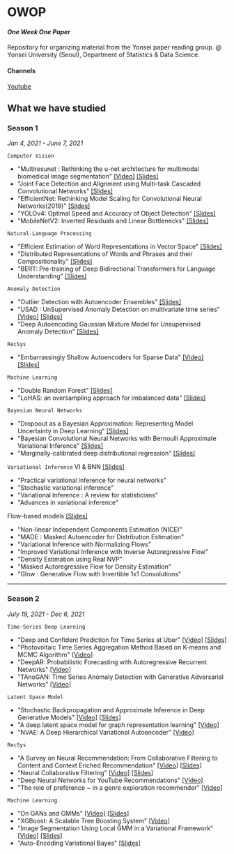 # OWOP
#### *One Week One Paper* <br>
Repository for organizing material from the Yonsei paper reading group. @ Yonsei University (Seoul), Department of Statistics & Data Science.

#### Channels
[Youtube](https://www.youtube.com/channel/UCg7qqlsEjz0jKc91UIlwk6w/featured)

## What we have studied
### Season 1
*Jan 4, 2021 - June 7, 2021*

<code>Computer Vision</code>
- "Multiresunet : Rethinking the u-net architecture for multimodal biomedical image segmentation" [[Video]](https://www.youtube.com/watch?v=v6vV505z4Pk) [[Slides]](https://github.com/rbill109/SideProject/blob/main/OWOP/Slides/MultiResUnet.pdf)
- "Joint Face Detection and Alignment using Multi-task Cascaded Convolutional Networks" [[Slides]](https://github.com/rbill109/SideProject/blob/main/OWOP/Slides/MTCNN.pdf)
- "EfficientNet: Rethinking Model Scaling for Convolutional Neural Networks(2019)" [[Slides]](https://github.com/rbill109/SideProject/blob/main/OWOP/Slides/EfficientNet.pdf)
- "YOLOv4: Optimal Speed and Accuracy of Object Detection" [[Slides]](https://github.com/rbill109/SideProject/blob/main/OWOP/Slides/YOLOv4.pdf)
- "MobileNetV2: Inverted Residuals and Linear Bottlenecks" [[Slides]]()

<code>Natural-Language Processing</code>
- "Efficient Estimation of Word Representations in Vector Space" [[Slides]](https://github.com/rbill109/SideProject/blob/main/OWOP/Slides/word2vec.pdf)
- "Distributed Representations of Words and Phrases and their Compositionality" [[Slides]](https://github.com/rbill109/SideProject/blob/main/OWOP/Slides/word2vec.pdf)
- "BERT: Pre-training of Deep Bidirectional Transformers for Language Understanding" [[Slides]](https://github.com/rbill109/SideProject/blob/main/OWOP/Slides/BERT.pdf)

<code>Anomaly Detection</code>
- "Outlier Detection with Autoencoder Ensembles" [[Slides]](https://github.com/rbill109/SideProject/blob/main/OWOP/Slides/owop%20(outlier%20detection%20with%20autoencoder%20ensembles)%20(1).pdf)
- "USAD : UnSupervised Anomaly Detection on multivariate time series" [[Video]](https://www.youtube.com/watch?v=LuwSlx5rzis) [[Slides]](https://github.com/rbill109/SideProject/blob/main/OWOP/Slides/USAD.pdf)
- "Deep Autoencoding Gaussian Mixture Model for Unsupervised Anomaly Detection" [[Slides]](https://github.com/rbill109/SideProject/blob/main/OWOP/Slides/DAGMM.pdf)

<code>RecSys</code>
- "Embarrassingly Shallow Autoencoders for Sparse Data" [[Video]](https://www.youtube.com/watch?v=BzPoh8yfVbQ) [[Slides]](https://github.com/rbill109/SideProject/blob/main/OWOP/Slides/Embarrassingly_Shallow_Autoencoders_for_Sparse_Data.pdf)

<code>Machine Learning</code>
- "Double Random Forest" [[Slides]](https://github.com/rbill109/SideProject/blob/main/OWOP/Slides/Double%20Random%20Forest_%20LoHAS%200206%20%EB%82%A8%EC%8A%B9%EC%A7%80.pdf)
- "LoHAS: an oversampling approach for imbalanced data" [[Slides]](https://github.com/rbill109/SideProject/blob/main/OWOP/Slides/Double%20Random%20Forest_%20LoHAS%200206%20%EB%82%A8%EC%8A%B9%EC%A7%80.pdf)

<code>Bayesian Neural Networks</code> 
- "Dropoout as a Bayesian Approximation: Representing Model Uncertainty in Deep Learning" [[Slides]](https://github.com/rbill109/SideProject/blob/main/OWOP/Slides/Dropout_as_a_Bayesian_Approximation__Representing_Model_Uncertainty_in_Deep_Learning_%EC%A0%84%EC%98%88%EC%8A%AC.pdf)
- "Bayesian Convolutional Neural Networks with Bernoulli Approximate Variational Inference" [[Slides]](https://github.com/rbill109/SideProject/blob/main/OWOP/Slides/Bayesian_Convolutional_Neural_Networks_with_Bernoulli_Approximate_Variational_Inference_%EC%A0%84%EC%98%88%EC%8A%AC.pdf)
- "Marginally-calibrated deep distributional regression" [[Slides]](https://github.com/rbill109/SideProject/blob/main/OWOP/Slides/Marginally_Calibrated_Deep_Distributional_Regression.pdf)

<code>Variational Inference</code>
VI & BNN [[Slides]](https://github.com/rbill109/SideProject/blob/main/OWOP/Slides/1.SVI%26VAE.pdf)
- "Practical variational inference for neural networks"
- "Stochastic variational inference"
- "Variational Inference : A review for statisticians"
- "Advances in variational inference"

Flow-based models [[Slides]](https://github.com/rbill109/SideProject/blob/main/OWOP/Slides/2.Flow_based_models.pdf)
- "Non-linear Independent Components Estimation (NICE)"
- "MADE : Masked Autoencoder for Distribution Estimation" 
- "Variational Inference with Normalizing Flows"
- "Improved Variational Inference with Inverse Autoregressive Flow"
- "Density Estimation using Real NVP"
- "Masked Autoregressive Flow for Density Estimation"
- "Glow : Generative Flow with Invertible 1x1 Convolutions" 

---

### Season 2
*July 19, 2021 - Dec 6, 2021*

<code>Time-Series Deep Learning</code>
- "Deep and Confident Prediction for Time Series at Uber" [[Video]](https://www.youtube.com/watch?v=z8xnL1mQou4) [[Slides]](https://github.com/rbill109/SideProject/blob/main/OWOP/Slides/Deep%20and%20Confident%20Prediction%20for%20Time%20Series%20at%20Uber.pdf)
- "Photovoltaic Time Series Aggregation Method Based on K-means and MCMC Algorithm" [[Video]](https://www.youtube.com/watch?v=RJ_t9ubXE_w)
- "DeepAR: Probabilistic Forecasting with Autoregressive Recurrent Networks" [[Video]](https://www.youtube.com/watch?v=7WTe-xh2C10)
- "TAnoGAN: Time Series Anomaly Detection with Generative Adversarial Networks" [[Video]](https://www.youtube.com/watch?v=dHhwzrf8EAg)

<code>Latent Space Model</code>
- "Stochastic Backpropagation and Approximate Inference in Deep Generative Models" [[Video]](https://www.youtube.com/watch?v=PAY8h_1b1BI) [[Slides]](https://github.com/rbill109/SideProject/blob/main/OWOP/Slides/%EC%9D%B4%EC%9E%AC%ED%99%98_0823_VAE.pdf)
- "A deep latent space model for graph representation learning" [[Video]](https://www.youtube.com/watch?v=qJEtpABZQ-4)
- "NVAE: A Deep Hierarchical Variational Autoencoder" [[Video]](https://www.youtube.com/watch?v=KG70iQai9UY)

<code>RecSys</code>
- "A Survey on Neural Recommendation: From Collaborative Filtering to Content and Context Eriched Recommendation" [[Video]](https://www.youtube.com/watch?v=5CLxUT1KNro) [[Slides]](https://github.com/rbill109/SideProject/blob/main/OWOP/Slides/Neural%20Recommendation%20System.pdf)
- "Neural Collaborative Filtering" [[Video]](https://www.youtube.com/watch?v=zFlqhV1vv4w) [[Slides]](https://github.com/rbill109/SideProject/blob/main/OWOP/Slides/Neural%20collaborative%20filtering_%EB%B0%9C%ED%91%9C%EC%9E%90%EB%A3%8C.pdf)
- "Deep Neural Networks for YouTube Recommendations" [[Video]](https://www.youtube.com/watch?v=R6XE3SAPJFI)
- "The role of preference ~ in a genre exploration recommender" [[Video]](https://www.youtube.com/watch?v=DqZeVm3O2J0)

<code>Machine Learning</code>
- "On GANs and GMMs" [[Video]](https://www.youtube.com/watch?v=iXK9anLm8ZA) [[Slides]](https://github.com/rbill109/SideProject/blob/main/OWOP/Slides/On%20GANs%20and%20GMMs.pdf)
- "XGBoost: A Scalable Tree Boosting System" [[Video]](https://www.youtube.com/watch?v=XXPLmd5K150)
- "Image Segmentation Using Local GMM in a Variational Framework" [[Video]](https://www.youtube.com/watch?v=B1hdB7nd6rA) [[Slides]](https://github.com/rbill109/SideProject/blob/main/OWOP/Slides/LGMM.pdf)
- "Auto-Encoding Variational Bayes" [[Slides]](https://github.com/rbill109/SideProject/blob/main/OWOP/Slides/Auto_Encoding_Variational_Bayes.pdf)
